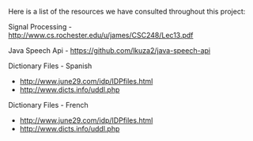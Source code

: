 Here is a list of the resources we have consulted throughout this project:

Signal Processing - http://www.cs.rochester.edu/u/james/CSC248/Lec13.pdf

Java Speech Api - https://github.com/lkuza2/java-speech-api

Dictionary Files - Spanish
* http://www.june29.com/idp/IDPfiles.html
* http://www.dicts.info/uddl.php

Dictionary Files - French
* http://www.june29.com/idp/IDPfiles.html
* http://www.dicts.info/uddl.php
